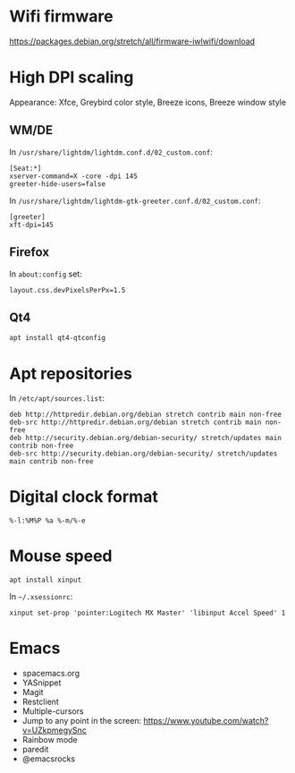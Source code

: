 # Wifi firmware #

https://packages.debian.org/stretch/all/firmware-iwlwifi/download

# High DPI scaling #

Appearance: Xfce, Greybird color style, Breeze icons, Breeze window style

## WM/DE ##

In `/usr/share/lightdm/lightdm.conf.d/02_custom.conf`:

    [Seat:*]
    xserver-command=X -core -dpi 145
    greeter-hide-users=false

In `/usr/share/lightdm/lightdm-gtk-greeter.conf.d/02_custom.conf`:

    [greeter]
    xft-dpi=145

## Firefox ##

In `about:config` set:

    layout.css.devPixelsPerPx=1.5

## Qt4 ##

    apt install qt4-qtconfig

# Apt repositories #

In `/etc/apt/sources.list`:

    deb http://httpredir.debian.org/debian stretch contrib main non-free
    deb-src http://httpredir.debian.org/debian stretch contrib main non-free
    deb http://security.debian.org/debian-security/ stretch/updates main contrib non-free
    deb-src http://security.debian.org/debian-security/ stretch/updates main contrib non-free

# Digital clock format #

    %-l:%M%P %a %-m/%-e

# Mouse speed #

    apt install xinput

In `~/.xsessionrc`:

    xinput set-prop 'pointer:Logitech MX Master' 'libinput Accel Speed' 1

# Emacs #

- spacemacs.org
- YASnippet
- Magit
- Restclient
- Multiple-cursors
- Jump to any point in the screen: https://www.youtube.com/watch?v=UZkpmegySnc
- Rainbow mode
- paredit
- @emacsrocks
